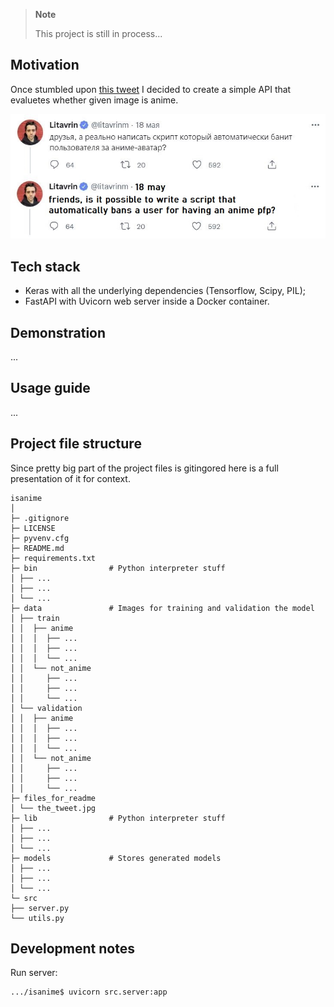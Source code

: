> **Note**
>
> This project is still in process...

## Motivation

Once stumbled upon [this tweet](https://twitter.com/litavrinm/status/1527020571141320705) I decided to create a simple API that evaluetes whether given image is anime.

<img src="files_for_readme/the_tweet.jpg" width="600">

## Tech stack

- Keras with all the underlying dependencies (Tensorflow, Scipy, PIL);
- FastAPI with Uvicorn web server inside a Docker container.

## Demonstration

...

## Usage guide

...

## Project file structure

Since pretty big part of the project files is gitingored here is a full presentation of it for context.

```
isanime
│
├─ .gitignore
├─ LICENSE
├─ pyvenv.cfg
├─ README.md
├─ requirements.txt
├─ bin                # Python interpreter stuff
│ ├── ...
│ ├── ...
│ └── ...
├─ data               # Images for training and validation the model  
│ ├── train
│ │  ├── anime
│ │  │  ├── ...
│ │  │  ├── ...
│ │  │  └── ...
│ │  └── not_anime
│ │     ├── ...
│ │     ├── ...
│ │     └── ...
│ └── validation
│ │  ├── anime
│ │  │  ├── ...
│ │  │  ├── ...
│ │  │  └── ...
│ │  └── not_anime
│ │     ├── ...
│ │     ├── ...
│ │     └── ...
├─ files_for_readme
│ └── the_tweet.jpg
├─ lib                # Python interpreter stuff
│ ├── ...
│ ├── ...
│ └── ...
├─ models             # Stores generated models
│ ├── ...
│ ├── ...
│ └── ...
└─ src
├── server.py
└── utils.py
```

## Development notes

Run server:

    .../isanime$ uvicorn src.server:app